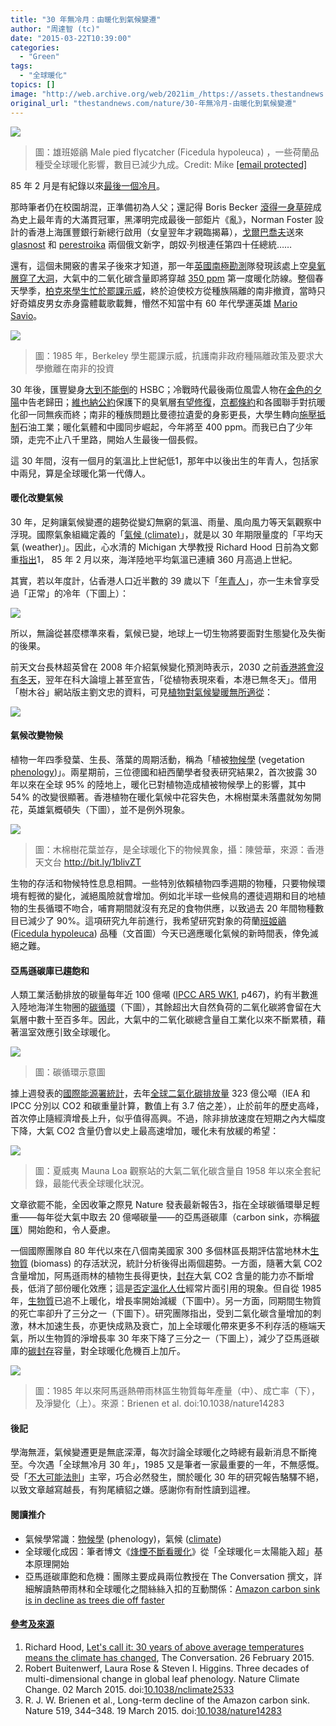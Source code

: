 ```yaml
---
title: "30 年無冷月：由暖化到氣候變遷"
author: "周達智 (tc)"
date: "2015-03-22T10:39:00"
categories:
  - "Green"
tags:
  - "全球暖化"
topics: []
image: "http://web.archive.org/web/2021im_/https://assets.thestandnews.com/media/photos/Female-pied-flycatcher_wuENa.jpg"
original_url: "thestandnews.com/nature/30-年無冷月-由暖化到氣候變遷"
---
```

![](http://web.archive.org/web/2021im_/https://assets.thestandnews.com/media/photos/Female-pied-flycatcher_wuENa.jpg)
> 圖：雄班姬鶲 Male pied flycatcher (Ficedula hypoleuca) ，一些荷蘭品種受全球暖化影響，數目已減少九成。Credit: Mike [\[email protected\]](/web/20211229060527/https://www.thestandnews.com/cdn-cgi/l/email-protection)

85 年 2 月是有紀錄以來[最後一個冷月](http://web.archive.org/web/20211229060527/http://www.ncdc.noaa.gov/cag/time-series/global/globe/land_ocean/p12/12/1880-2015.csv)。

那時筆者仍在校園胡混，正準備初為人父；還記得 Boris Becker [滾得一身草碎](http://web.archive.org/web/20211229060527/http://www.nytimes.com/2010/07/04/sports/tennis/04becker.html?_r=0)成為史上最年青的大滿貫冠軍，黑澤明完成最後一部鉅片《亂》，Norman Foster 設計的香港上海匯豐銀行新總行啟用（女皇翌年才親臨揭幕），[戈爾巴喬夫](http://web.archive.org/web/20211229060527/http://zh.wikipedia.org/wiki/米哈伊尔·谢尔盖耶维奇·戈尔巴乔夫)送來 [glasnost](http://web.archive.org/web/20211229060527/http://en.wikipedia.org/wiki/Glasnost) 和 [perestroika](http://web.archive.org/web/20211229060527/http://zh.wikipedia.org/wiki/经济改革) 兩個俄文新字，朗奴·列根連任第四十任總統……

還有，這個未開竅的書呆子後來才知道，那一年[英國南極](http://web.archive.org/web/20211229060527/http://www.antarctica.ac.uk/)[勘測](http://web.archive.org/web/20211229060527/http://www.antarctica.ac.uk/)隊發現該處上空[臭氧層穿了大洞](http://web.archive.org/web/20211229060527/http://www.nature.com/nature/journal/v315/n6016/abs/315207a0.html)，大氣中的二氧化碳含量即將穿越 [350 ppm](http://web.archive.org/web/20211229060527/http://350.org/about/science/) 第一度暖化防線。整個春天學季，[柏克來學生忙於罷課示威](http://web.archive.org/web/20211229060527/http://nvdatabase.swarthmore.edu/content/university-california-berkeley-students-win-divestment-against-apartheid-south-africa-1985)，終於迫使校方從種族隔離的南非撤資，當時只好奇嬉皮男女赤身露體載歌載舞，懵然不知當中有 60 年代學運英雄 [Mario Savio](http://web.archive.org/web/20211229060527/https://www.youtube.com/watch?v=PhFvZRT7Ds0)。

![](http://web.archive.org/web/2021im_/https://assets.thestandnews.com/media/photos/1897859_10200726987136727_621086912_n_nmo4d.jpg)
> 圖：1985 年，Berkeley 學生罷課示威，抗護南非政府種隔離政策及要求大學撤離在南非的投資

30 年後，匯豐變身[大到不能倒](http://web.archive.org/web/20211229060527/http://zh.wikipedia.org/wiki/大到不能倒)的 HSBC；冷戰時代最後兩位風雲人物在[金色的夕陽](http://web.archive.org/web/20211229060527/https://news.google.com/newspapers?nid=1204&dat=20040617&id=iLUOAAAAIBAJ&sjid=-oIDAAAAIBAJ&pg=4111,3420142&hl=en)中告老歸田；[維也納公約](http://web.archive.org/web/20211229060527/http://en.wikipedia.org/wiki/Vienna_Convention_for_the_Protection_of_the_Ozone_Layer)保護下的臭氧層[有望修復](http://web.archive.org/web/20211229060527/https://plus.google.com/+NASA/posts/hf8hs4ewVzq)，[京都條約](http://web.archive.org/web/20211229060527/http://zh.wikipedia.org/wiki/%E4%BA%AC%E9%83%BD%E8%AE%AE%E5%AE%9A%E4%B9%A6)和各國聯手對抗暖化卻一同無疾而終；南非的種族問題比曼德拉遺愛的身影更長，大學生轉向[施壓抵制](http://web.archive.org/web/20211229060527/http://serc.berkeley.edu/students-march-for-fossil-fuel-divestment-at-nighttime-rally/)石油工業；暖化氣體和中國同步崛起，今年將至 400 ppm。而我已白了少年頭，走完不止八千里路，開始人生最後一個長假。

這 30 年間，沒有一個月的氣溫比上世紀低1，那年中以後出生的年青人，包括家中兩兒，算是全球暖化第一代傳人。

#### **暖化改變氣候**

30 年，足夠讓氣候變遷的趨勢從變幻無窮的氣溫、雨量、風向風力等天氣觀察中浮現。國際氣象組織定義的「[氣候 (climate)](http://web.archive.org/web/20211229060527/http://www.wmo.int/pages/prog/wcp/ccl/faqs.php)」，就是以 30 年期限量度的「平均天氣 (weather)」。因此，心水清的 Michigan 大學教授 Richard Hood 日前為文鄭重[指出](http://web.archive.org/web/20211229060527/http://theconversation.com/lets-call-it-30-years-of-above-average-temperatures-means-the-climate-has-changed-36175)1， 85 年 2 月以來，海洋陸地平均氣溫已連續 360 月高過上世紀。

其實，若以年度計，佔香港人口近半數的 39 歲以下「[年青人](http://web.archive.org/web/20211229060527/http://www.yiah.org/?_page=yiah&_func=main&_lang=zh-hant&_para[]=15)」，亦一生未曾享受過「正常」的冷年（下圖上）：

![](http://web.archive.org/web/2021im_/https://assets.thestandnews.com/media/photos/Screen20Shot202015-03-2120at2023.11.55_LEJHX.png)

所以，無論從甚麼標準來看，氣候已變，地球上一切生物將要面對生態變化及失衡的後果。

前天文台長林超英曾在 2008 年介紹氣候變化預測時表示，2030 之前[香港將會沒有冬天](http://web.archive.org/web/20211229060527/http://hk.apple.nextmedia.com/news/art/20080313/10859688)，翌年在科大論壇上甚至宣告，「從植物表現來看，本港已無冬天」。借用「樹木谷」網站版主劉文忠的資料，可見[植物對氣候變暖無所適從](http://web.archive.org/web/20211229060527/http://www.greencouncil.org/doc/tmh091204.pdf)：

![](http://web.archive.org/web/2021im_/https://assets.thestandnews.com/media/photos/Screen20Shot202015-03-2120at2016.59.31_KgWCK.jpg)

#### **氣候改變物候**

植物一年四季發葉、生長、落葉的周期活動，稱為「植被[物候學](http://web.archive.org/web/20211229060527/http://www.hko.gov.hk/education/edu01met/wxphe/ele_intro_phenology_uc.htm) (vegetation [phenology](http://web.archive.org/web/20211229060527/https://earthdata.nasa.gov/our-community/community-data-system-programs/measures-projects/vegetation-phenology))」。兩星期前，三位德國和紐西蘭學者發表研究結果2，首次披露 30 年以來在全球 95% 的陸地上，暖化已對植物造成植被物候學上的影響，其中 54% 的改變很顯著。香港植物在暖化氣候中花容失色，木棉樹葉未落盡就匆匆開花，英雄氣概頓失（下圖），並不是例外現象。

![](http://web.archive.org/web/2021im_/https://assets.thestandnews.com/media/photos/ele-intro-phenology-1_45Fu4.jpg)
> 圖：木棉樹花葉並存，是全球暖化下的物候異象，攝：陳營華，來源：香港天文台 http://bit.ly/1blivZT

生物的存活和物候特性息息相闗。一些特別依賴植物四季週期的物種，只要物候環境有輕微的變化，滅絕風險就會增加。例如北半球一些候鳥的遷徒週期和目的地植物的生長循環不吻合，哺育期間就沒有充足的食物供應，以致過去 20 年間物種數目已減少了 90%。這項研究九年前進行，我希望研究對象的荷蘭[班姬鶲](http://web.archive.org/web/20211229060527/http://www.baike.com/wiki/斑姬鹟) ([Ficedula hypoleuca](http://web.archive.org/web/20211229060527/http://www.arkive.org/pied-flycatcher/ficedula-hypoleuca/)) 品種（文首圖）今天已適應暖化氣候的新時間表，倖免滅絕之難。

#### **亞馬遜碳庫已趨飽和**

人類工業活動排放的碳量每年近 100 億噸 ([IPCC AR5 WK1](http://web.archive.org/web/20211229060527/http://www.ipcc.ch/report/ar5/wg1/), p467)，約有半數進入陸地海洋生物圈的[碳循環](http://web.archive.org/web/20211229060527/http://zh.wikipedia.org/wiki/%E7%A2%B3%E5%BE%AA%E7%92%B0)（下圖），其餘超出大自然負荷的二氧化碳將會留在大氣層中數十至百多年。因此，大氣中的二氧化碳總含量自工業化以來不斷累積，藉著溫室效應引致全球暖化。

![](http://web.archive.org/web/2021im_/https://assets.thestandnews.com/media/photos/image-20150318-2483-18sybuz_ypYsv.jpg)
> 圖：碳循環示意圖

據上週發表的[國際能源署](http://web.archive.org/web/20211229060527/https://www.iea.org/chinese/)[統計](http://web.archive.org/web/20211229060527/http://www.iea.org/newsroomandevents/news/2015/march/global-energy-related-emissions-of-carbon-dioxide-stalled-in-2014.html)，去年[全球二氣化碳排放量](http://web.archive.org/web/20211229060527/http://www.iea.org/newsroomandevents/news/2015/march/global-energy-related-emissions-of-carbon-dioxide-stalled-in-2014.html) 323 億公噸（IEA 和 IPCC 分別以 CO2 和碳重量計算，數值上有 3.7 倍之差），止於前年的歷史高峰，首次停止隨經濟增長上升，似乎值得高興。不過，除非排放速度在短期之內大幅度下降，大氣 CO2 含量仍會以史上最高速增加，暖化未有放緩的希望：

![](http://web.archive.org/web/2021im_/https://assets.thestandnews.com/media/photos/Screen20Shot202015-03-2220at2008.11.20_82B5T.png)
> 圖：夏威夷 Mauna Loa 觀察站的大氣二氧化碳含量自 1958 年以來全套紀錄，最能代表全球暖化狀況。

文章欲罷不能，全因收筆之際見 Nature 發表最新報告3，指在全球碳循環舉足輕重——每年從大氣中取去 20 億噸碳量——的亞馬遜碳庫（carbon sink，亦稱[碳匯](http://web.archive.org/web/20211229060527/http://www.greenmaster.org.tw/web/web_2a_1.php?kk=32)）開始飽和，令人憂慮。

一個國際團隊自 80 年代以來在八個南美國家 300 多個林區長期評估當地林木[生物質](http://web.archive.org/web/20211229060527/http://zh.wikipedia.org/wiki/%E7%94%9F%E7%89%A9%E8%B4%A8) (biomass) 的存活狀況，統計分析後得出兩個趨勢。一方面，隨著大氣 CO2 含量增加，阿馬遜雨林的植物生長得更快，[封存](http://web.archive.org/web/20211229060527/http://en.wikipedia.org/wiki/Carbon_sequestration#/media/File:Carbon_sequestration-2009-10-07.svg)大氣 CO2 含量的能力亦不斷增長，低消了部份暖化效應；這是[否定溫化人仕](http://web.archive.org/web/20211229060527/http://en.wikipedia.org/wiki/Climate_change_denial)經常片面引用的現象。但自從 1985 年，[生物質](http://web.archive.org/web/20211229060527/http://zh.wikipedia.org/wiki/%E7%94%9F%E7%89%A9%E8%B4%A8)已追不上暖化，增長率開始減緩（下圖中）。另一方面，同期間生物質的死亡率卻升了三分之一（下圖下）。研究團隊指出，受到二氣化碳含量增加的刺激，林木加速生長，亦更快成熟及衰亡，加上全球暖化帶來更多不利存活的極端天氣，所以生物質的淨增長率 30 年來下降了三分之一（下圖上），減少了亞馬遜碳庫的[碳封存](http://web.archive.org/web/20211229060527/http://en.wikipedia.org/wiki/Carbon_sequestration#/media/File:Carbon_sequestration-2009-10-07.svg)容量，對全球暖化危機百上加斤。

![](http://web.archive.org/web/2021im_/https://assets.thestandnews.com/media/photos/16B9213F-D130-4CA2-9093-0BE511EF0F28_mWd7Q.jpg)
> 圖：1985 年以來阿馬遜熱帶雨林區生物質每年產量（中）、成亡率（下），及淨變化（上）。來源：Brienen et al. doi:10.1038/nature14283

#### **後記**

學海無涯，氣候變遷更是無底深潭，每次討論全球暖化之時總有最新消息不斷掩至。今次遇「全球無冷月 30 年」，1985 又是筆者一家最重要的一年，不無感慨。受「[不大可能法則](../../cosmos/%E4%B8%8D%E5%8F%AF%E8%83%BD%E7%9A%84%E4%BA%8B%E6%83%85%E5%A6%82%E4%BD%95%E4%B8%8D%E6%96%B7%E7%99%BC%E7%94%9F/)」主宰，巧合必然發生，關於暖化 30 年的研究報告駱驛不絕，以致文章越寫越長，有狗尾續貂之嫌。感謝你有耐性讀到這裡。

#### **閱讀推介**

*   氣候學常識：[物候學](http://web.archive.org/web/20211229060527/http://www.hko.gov.hk/education/edu01met/wxphe/ele_intro_phenology_uc.htm) (phenology)，氣候 ([climate](http://web.archive.org/web/20211229060527/http://www.wmo.int/pages/prog/wcp/ccl/faqs.php))
*   全球暖化成因：筆者博文《[烽煙不斷看暖化](http://web.archive.org/web/20211229060527/https://thestandnews.com/nature/%E7%83%BD%E7%85%99%E4%B8%8D%E6%96%B7%E7%9C%8B%E6%9A%96%E5%8C%96/https://thestandnews.com/nature/%E7%83%BD%E7%85%99%E4%B8%8D%E6%96%B7%E7%9C%8B%E6%9A%96%E5%8C%96/)》從「全球暖化＝太陽能入超」基本原理開始
*   亞馬遜碳庫飽和危機：團隊主要成員兩位教授在 The Conversation 撰文，詳細解讀熱帶雨林和全球暖化之間絲絲入扣的互動關係：[Amazon carbon sink is in decline as trees die off faster](http://web.archive.org/web/20211229060527/http://theconversation.com/amazon-carbon-sink-is-in-decline-as-trees-die-off-faster-38946)

#### [**參考及來源**](http://web.archive.org/web/20211229060527/http://www.wmo.int/pages/prog/wcp/ccl/faqs.php)

1.  Richard Hood, [Let's call it: 30 years of above average temperatures means the climate has changed](http://web.archive.org/web/20211229060527/http://theconversation.com/lets-call-it-30-years-of-above-average-temperatures-means-the-climate-has-changed-36175), The Conversation. 26 February 2015.
2.  Robert Buitenwerf, Laura Rose & Steven I. Higgins. Three decades of multi-dimensional change in global leaf phenology. Nature Climate Change. 02 March 2015. doi:[10.1038/nclimate2533](http://web.archive.org/web/20211229060527/http://www.nature.com/nclimate/journal/vaop/ncurrent/full/nclimate2533.html)
3.  R. J. W. Brienen et al., Long-term decline of the Amazon carbon sink. Nature 519, 344–348. 19 March 2015. doi:[10.1038/nature14283](http://web.archive.org/web/20211229060527/http://www.nature.com/nature/journal/v519/n7543/full/nature14283.html)